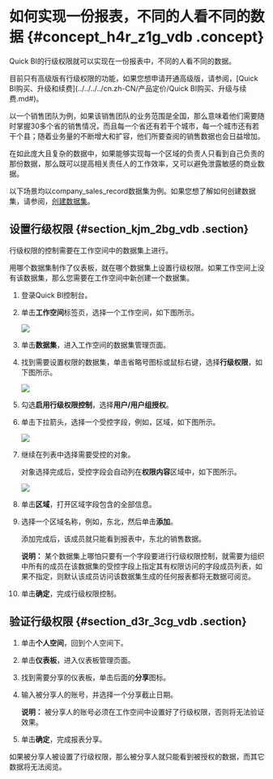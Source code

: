 # 如何实现一份报表，不同的人看不同的数据 {#concept_h4r_z1g_vdb .concept}

Quick BI的行级权限就可以实现在一份报表中，不同的人看不同的数据。

目前只有高级版有行级权限的功能，如果您想申请开通高级版，请参阅，[Quick BI购买、升级和续费](../../../../cn.zh-CN/产品定价/Quick BI购买、升级与续费.md#)。

以一个销售团队为例，如果该销售团队的业务范围是全国，那么意味着他们需要随时掌握30多个省的销售情况，而且每一个省还有若干个城市，每一个城市还有若干个县；随着业务量的不断增大和扩容，他们所要查阅的销售数据也会日益增加。

在如此庞大且复杂的数据中，如果能够实现每一个区域的负责人只看到自己负责的那份数据，那么既可以提高相关责任人的工作效率，又可以避免泄露敏感的商业数据。

以下场景均以company\_sales\_record数据集为例。如果您想了解如何创建数据集，请参阅，[创建数据集](../../../../cn.zh-CN/快速入门/数据建模/管理数据集/创建数据集.md#)。

## 设置行级权限 {#section_kjm_2bg_vdb .section}

行级权限的控制需要在工作空间中的数据集上进行。

用哪个数据集制作了仪表板，就在哪个数据集上设置行级权限。如果工作空间上没有该数据集，那么您需要在工作空间中新创建一个数据集。

1.  登录Quick BI控制台。
2.  单击**工作空间**标签页，选择一个工作空间，如下图所示。

    ![](http://static-aliyun-doc.oss-cn-hangzhou.aliyuncs.com/assets/img/9191/15363190451954_zh-CN.png)

3.  单击**数据集**，进入工作空间的数据集管理页面。
4.  找到需要设置权限的数据集，单击省略号图标或鼠标右键，选择**行级权限**，如下图所示。

    ![](http://static-aliyun-doc.oss-cn-hangzhou.aliyuncs.com/assets/img/9191/15363190451956_zh-CN.png)

5.  勾选**启用行级权限控制**，选择**用户/用户组授权**。
6.  单击下拉箭头，选择一个受控字段，例如，区域，如下图所示。

    ![](http://static-aliyun-doc.oss-cn-hangzhou.aliyuncs.com/assets/img/9191/153631904511470_zh-CN.png)

7.  继续在列表中选择需要受控的对象。

    对象选择完成后，受控字段会自动列在**权限内容**区域中，如下图所示。

    ![](http://static-aliyun-doc.oss-cn-hangzhou.aliyuncs.com/assets/img/9191/153631904511471_zh-CN.png)

8.  单击**区域**，打开区域字段包含的全部信息。
9.  选择一个区域名称，例如，东北，然后单击**添加**。

    添加完成后，该成员就只能看到报表中，东北的销售数据。

    **说明：** 某个数据集上哪怕只要有一个字段要进行行级权限控制，就需要为组织中所有的成员在该数据集的受控字段上指定其有权限访问的字段成员列表，如果不指定，则默认该成员访问该数据集生成的任何报表都将无数据可阅览。

10. 单击**确定**，完成行级权限控制。

## 验证行级权限 {#section_d3r_3cg_vdb .section}

1.  单击**个人空间**，回到个人空间下。
2.  单击**仪表板**，进入仪表板管理页面。
3.  找到需要分享的仪表板，单击后面的**分享**图标。
4.  输入被分享人的账号，并选择一个分享截止日期。

    **说明：** 被分享人的账号必须在工作空间中设置好了行级权限，否则将无法验证效果。

5.  单击**确定**，完成报表分享。

如果被分享人被设置了行级权限，那么被分享人就只能看到被授权的数据，而其它数据将无法阅览。

